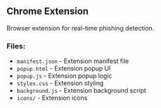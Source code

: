 ## Chrome Extension

Browser extension for real-time phishing detection.

### Files:
- `manifest.json` - Extension manifest file
- `popup.html` - Extension popup UI
- `popup.js` - Extension popup logic
- `styles.css` - Extension styling
- `background.js` - Extension background script
- `icons/` - Extension icons